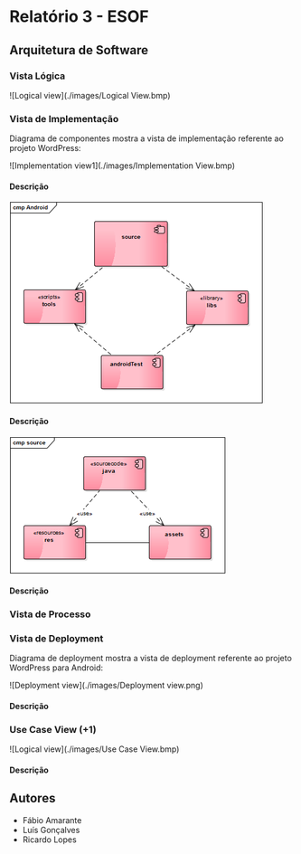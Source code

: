 # Relatório 3 - ESOF #
## Arquitetura de Software ##

### Vista Lógica ###
![Logical view](./images/Logical View.bmp)

### Vista de Implementação

Diagrama de componentes mostra a vista de implementação referente ao projeto WordPress:

![Implementation view1](./images/Implementation View.bmp)
#### Descrição


![Implementation view2](./images/Android.bmp)
#### Descrição

![Implementation view3](./images/source.bmp)
#### Descrição

### Vista de Processo 


### Vista de Deployment 

Diagrama de deployment mostra a vista de deployment referente ao projeto WordPress para Android:

![Deployment view](./images/Deployment view.png)
#### Descrição


### Use Case View (+1) 
![Logical view](./images/Use Case View.bmp)

#### Descrição


## Autores

* Fábio Amarante
* Luís Gonçalves
* Ricardo Lopes
